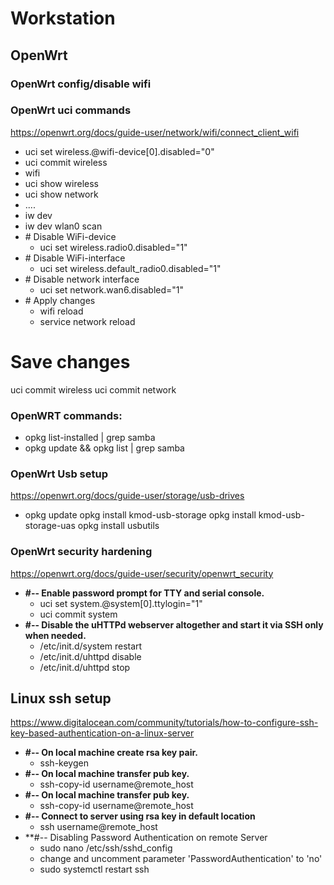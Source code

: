 # Workstation

## OpenWrt
### OpenWrt config/disable wifi

### OpenWrt uci commands
https://openwrt.org/docs/guide-user/network/wifi/connect_client_wifi
- uci set wireless.@wifi-device[0].disabled="0"
- uci commit wireless
- wifi
- uci show wireless
- uci show network
- ....
- iw dev
- iw dev wlan0 scan
- &#35; Disable WiFi-device
  - uci set wireless.radio0.disabled="1"
- &#35; Disable WiFi-interface
  - uci set wireless.default_radio0.disabled="1"
- &#35; Disable network interface
  - uci set network.wan6.disabled="1"
- &#35; Apply changes
  - wifi reload
  - service network reload

# Save changes
uci commit wireless
uci commit network

### OpenWRT commands:
- opkg list-installed | grep samba
- opkg update && opkg list | grep samba


### OpenWrt Usb setup
https://openwrt.org/docs/guide-user/storage/usb-drives
- opkg update
opkg install kmod-usb-storage
opkg install kmod-usb-storage-uas
opkg install usbutils


### OpenWrt security hardening
https://openwrt.org/docs/guide-user/security/openwrt_security
- **&#35;-- Enable password prompt for TTY and serial console.**
  - uci set system.@system[0].ttylogin="1"
  - uci commit system
- **&#35;-- Disable the uHTTPd webserver altogether and start it via SSH only when needed.** 
  - /etc/init.d/system restart
  - /etc/init.d/uhttpd disable
  - /etc/init.d/uhttpd stop
 
## Linux ssh setup
https://www.digitalocean.com/community/tutorials/how-to-configure-ssh-key-based-authentication-on-a-linux-server

- **&#35;-- On local machine create rsa key pair.**
  - ssh-keygen
- **&#35;-- On local machine transfer pub key.**
  - ssh-copy-id username@remote_host
- **&#35;-- On local machine transfer pub key.**
  - ssh-copy-id username@remote_host
- **&#35;-- Connect to server using rsa key in default location**
  - ssh username@remote_host
- **&#35;-- Disabling Password Authentication on remote Server
  - sudo nano /etc/ssh/sshd_config
  - change and uncomment parameter 'PasswordAuthentication' to 'no'
  - sudo systemctl restart ssh
